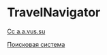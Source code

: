 # TravelNavigator
<p><a href='http://a.a.vus.su'>Cc a.a.vus.su </a></p>
 <p><a href="http://www.google.ru">Поисковая система </a></p>
 
